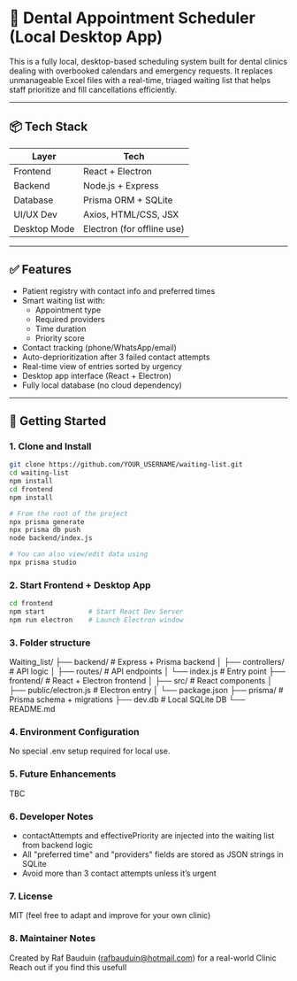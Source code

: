 # 🦷 Dental Appointment Scheduler (Local Desktop App)

This is a fully local, desktop-based scheduling system built for dental clinics dealing with overbooked calendars and emergency requests. It replaces unmanageable Excel files with a real-time, triaged waiting list that helps staff prioritize and fill cancellations efficiently.

---

## 📦 Tech Stack

| Layer        | Tech                    |
|--------------|-------------------------|
| Frontend     | React + Electron        |
| Backend      | Node.js + Express       |
| Database     | Prisma ORM + SQLite     |
| UI/UX Dev    | Axios, HTML/CSS, JSX    |
| Desktop Mode | Electron (for offline use) |

---

## ✅ Features

- Patient registry with contact info and preferred times
- Smart waiting list with:
  - Appointment type
  - Required providers
  - Time duration
  - Priority score
- Contact tracking (phone/WhatsApp/email)
- Auto-deprioritization after 3 failed contact attempts
- Real-time view of entries sorted by urgency
- Desktop app interface (React + Electron)
- Fully local database (no cloud dependency)

---

## 🚀 Getting Started

### 1. Clone and Install

```bash
git clone https://github.com/YOUR_USERNAME/waiting-list.git
cd waiting-list
npm install
cd frontend
npm install

# From the root of the project
npx prisma generate
npx prisma db push
node backend/index.js

# You can also view/edit data using
npx prisma studio
```
### 2. Start Frontend + Desktop App
```bash
cd frontend
npm start           # Start React Dev Server
npm run electron    # Launch Electron window
```
### 3. Folder structure

Waiting_list/
├── backend/                 # Express + Prisma backend
│   ├── controllers/         # API logic
│   ├── routes/              # API endpoints
│   └── index.js             # Entry point
├── frontend/                # React + Electron frontend
│   ├── src/                 # React components
│   ├── public/electron.js   # Electron entry
│   └── package.json
├── prisma/                  # Prisma schema + migrations
├── dev.db                   # Local SQLite DB
└── README.md

### 4. Environment Configuration

No special .env setup required for local use.

### 5. Future Enhancements

TBC

### 6. Developer Notes

-   contactAttempts and effectivePriority are injected into the waiting list from backend logic
-   All "preferred time" and "providers" fields are stored as JSON strings in SQLite
-   Avoid more than 3 contact attempts unless it’s urgent

### 7. License

MIT (feel free to adapt and improve for your own clinic)

### 8. Maintainer Notes

Created by Raf Bauduin (rafbauduin@hotmail.com) for a real-world Clinic
Reach out if you find this usefull